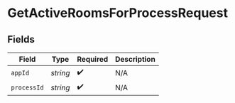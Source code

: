# GetActiveRoomsForProcessRequest


## Fields

| Field              | Type               | Required           | Description        |
| ------------------ | ------------------ | ------------------ | ------------------ |
| `appId`            | *string*           | :heavy_check_mark: | N/A                |
| `processId`        | *string*           | :heavy_check_mark: | N/A                |
